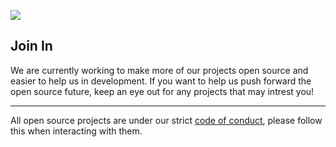 ![](https://i.imgur.com/Dufe1cj.png)

## Join In
We are currently working to make more of our projects open source and easier to help us in development. If you want to help us push forward the open source future, keep an eye out for any projects that may intrest you!

---
All open source projects are under our strict [code of conduct](https://github.com/hostanvil/.github/blob/master/CODE_OF_CONDUCT.md), please follow this when interacting with them.
